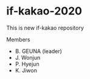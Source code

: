 # if-kakao-2020
This is new if-kakao repository

Members 
- B. GEUNA (leader)
- J. Wonjun
- P. Hyejun
- K. Jiwon 